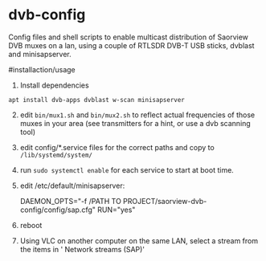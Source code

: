 # dvb-config
Config files and shell scripts to enable multicast distribution of Saorview DVB muxes on a lan, using a couple of RTLSDR DVB-T USB sticks, dvblast and minisapserver.

#installaction/usage

1. Install dependencies

`apt install dvb-apps dvblast w-scan minisapserver`

2. edit `bin/mux1.sh` and `bin/mux2.sh` to reflect actual frequencies of those muxes in your area (see transmitters for a hint, or use a dvb scanning tool)

3. edit config/*.service files for the correct paths and copy to `/lib/systemd/system/`

4. run `sudo systemctl enable` for each service to start at boot time.

5. edit /etc/default/minisapserver:

	DAEMON_OPTS="-f /PATH TO PROJECT/saorview-dvb-config/config/sap.cfg"
	RUN="yes"
6. reboot

7. Using VLC on another computer on the same LAN, select a stream from the items in ' Network streams (SAP)'
